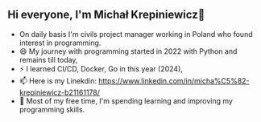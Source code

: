## Hi everyone, I'm Michał Krepiniewicz👋

* On daily basis I'm civils project manager working in Poland who found interest in programming. 
* 😄 My journey with programming started in 2022 with Python and remains till today,
* ⚡ I learned CI/CD, Docker, Go in this year (2024),
* 📫 Here is my Linekdin: https://www.linkedin.com/in/micha%C5%82-krepiniewicz-b21161178/
* 🔭 Most of my free time, I'm spending learning and improving my programming skills. 
<!--
**Szaitan/szaitan** is a ✨ _special_ ✨ repository because its `README.md` (this file) appears on your GitHub profile.

Here are some ideas to get you started:

- 🔭 I’m currently working on ...
- 🌱 I’m currently learning ...
- 👯 I’m looking to collaborate on ...
- 🤔 I’m looking for help with ...
- 💬 Ask me about ...
- 📫 How to reach me: ...
- 😄 Pronouns: ...
- ⚡ Fun fact: ...
-->
